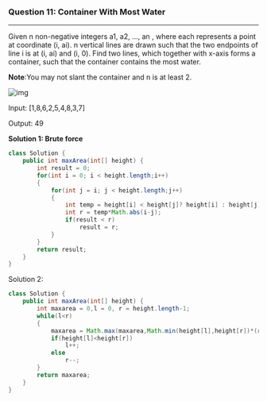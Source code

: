 ###  Question 11:  Container With Most Water
---
Given n non-negative integers a1, a2, ..., an , where each represents a point at coordinate (i, ai). n vertical lines are drawn such that the two endpoints of line i is at (i, ai) and (i, 0). Find two lines, which together with x-axis forms a container, such that the container contains the most water.

**Note**:You may not slant the container and n is at least 2.

![img](https://s3-lc-upload.s3.amazonaws.com/uploads/2018/07/17/question_11.jpg)

Input: [1,8,6,2,5,4,8,3,7]

Output: 49

**Solution 1: Brute force**

```java
class Solution {
    public int maxArea(int[] height) {
        int result = 0;
        for(int i = 0; i < height.length;i++)
        {
            for(int j = i; j < height.length;j++)
            {
                int temp = height[i] < height[j]? height[i] : height[j];
                int r = temp*Math.abs(i-j);
                if(result < r)
                    result = r;
            }            
        }
        return result;
    }
}
```

Solution 2:

```java
class Solution {
    public int maxArea(int[] height) {
        int maxarea = 0,l = 0, r = height.length-1;
        while(l<r)
        {
            maxarea = Math.max(maxarea,Math.min(height[l],height[r])*(r-l));
            if(height[l]<height[r])
                l++;
            else
                r--;
        }
        return maxarea;
    }
}
```


